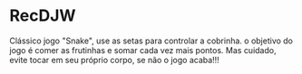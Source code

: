 # RecDJW

Clássico jogo "Snake", use as setas para controlar a cobrinha. o objetivo do jogo é comer as frutinhas e somar cada vez mais pontos. Mas cuidado, evite tocar em seu próprio corpo, se não o jogo acaba!!!

